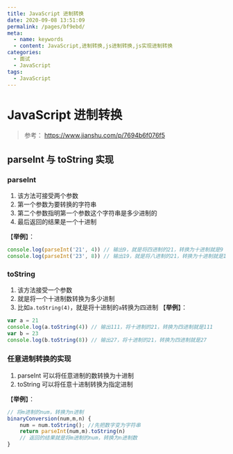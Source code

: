```yaml
---
title: JavaScript 进制转换
date: 2020-09-08 13:51:09
permalink: /pages/bf9ebd/
meta:
  - name: keywords
  - content: JavaScript,进制转换,js进制转换,js实现进制转换
categories:
  - 面试
  - JavaScript
tags:
  - JavaScript
---
```


# JavaScript 进制转换

> 参考：
> https://www.jianshu.com/p/7694b6f076f5

## parseInt 与 toString 实现

### parseInt

1. 该方法可接受两个参数
2. 第一个参数为要转换的字符串
3. 第二个参数指明第一个参数这个字符串是多少进制的
4. 最后返回的结果是一个十进制

【**举例**】：

```js
console.log(parseInt('21', 4)) // 输出9，就是将四进制的21，转换为十进制就是9
console.log(parseInt('23', 8)) // 输出19，就是将八进制的21，转换为十进制就是19
```

### toString

1. 该方法接受一个参数
2. 就是将一个十进制数转换为多少进制
3. 比如`a.toString(4)`，就是将十进制的`a`转换为四进制
   【**举例**】：

```js
var a = 21
console.log(a.toString(4)) // 输出111，将十进制的21，转换为四进制就是111
var b = 23
console.log(b.toString(8)) // 输出27，将十进制的21，转换为四进制就是27
```

### 任意进制转换的实现

1. parseInt 可以将任意进制的数转换为十进制
2. toString 可以将任意十进制转换为指定进制

【**举例**】：

```js
// 将m进制的num，转换为n进制
binaryConversion(num,m,n) {
    num = num.toString(); //先把数字变为字符串
    return parseInt(num,m).toString(n)
    // 返回的结果就是将m进制的num，转换为n进制数
}
```

